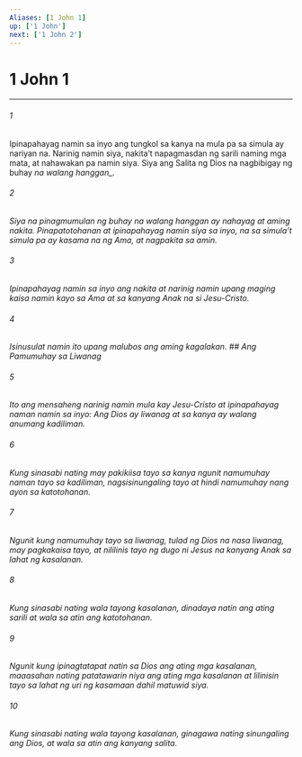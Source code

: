 ```yaml
---
Aliases: [1 John 1]
up: ['1 John']
next: ['1 John 2']
---
```

# 1 John 1

***






















###### 1 










Ipinapahayag namin sa inyo ang tungkol sa kanya na mula pa sa simula ay nariyan na. Narinig namin siya, nakitaʼt napagmasdan ng sarili naming mga mata, at nahawakan pa namin siya. Siya ang Salita ng Dios na nagbibigay ng buhay <i class="trans-change">na walang hanggan_. 





















###### 2 










Siya na pinagmumulan ng buhay na walang hanggan ay nahayag at aming nakita. Pinapatotohanan at ipinapahayag namin siya sa inyo, na sa simulaʼt simula pa ay kasama na ng Ama, at nagpakita sa amin. 





















###### 3 










Ipinapahayag namin sa inyo ang nakita at narinig namin upang maging kaisa namin kayo sa Ama at sa kanyang Anak na si Jesu-Cristo. 





















###### 4 










Isinusulat namin ito upang malubos ang aming kagalakan. ## Ang Pamumuhay sa Liwanag 





















###### 5 










Ito ang mensaheng narinig namin mula kay Jesu-Cristo at ipinapahayag naman namin sa inyo: Ang Dios ay liwanag at sa kanya ay walang anumang kadiliman. 





















###### 6 










Kung sinasabi nating may pakikiisa tayo sa kanya ngunit namumuhay naman tayo sa kadiliman, nagsisinungaling tayo at hindi namumuhay nang ayon sa katotohanan. 





















###### 7 










Ngunit kung namumuhay tayo sa liwanag, tulad ng Dios na nasa liwanag, may pagkakaisa tayo, at nililinis tayo ng dugo ni Jesus na kanyang Anak sa lahat ng kasalanan. 





















###### 8 










Kung sinasabi nating wala tayong kasalanan, dinadaya natin ang ating sarili at wala sa atin ang katotohanan. 





















###### 9 










Ngunit kung ipinagtatapat natin sa Dios ang ating mga kasalanan, maaasahan nating patatawarin niya ang ating mga kasalanan at lilinisin tayo sa lahat ng uri ng kasamaan dahil matuwid siya. 





















###### 10 










Kung sinasabi nating wala tayong kasalanan, ginagawa nating sinungaling ang Dios, at wala sa atin ang kanyang salita.
